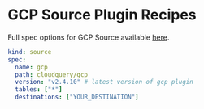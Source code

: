 # GCP Source Plugin Recipes

Full spec options for GCP Source available [here](https://github.com/cloudquery/cloudquery/blob/main/plugins/source/azure/docs/configuration.md).

```yaml
kind: source
spec:
  name: gcp
  path: cloudquery/gcp
  version: "v2.4.10" # latest version of gcp plugin
  tables: ["*"]
  destinations: ["YOUR_DESTINATION"]
```
